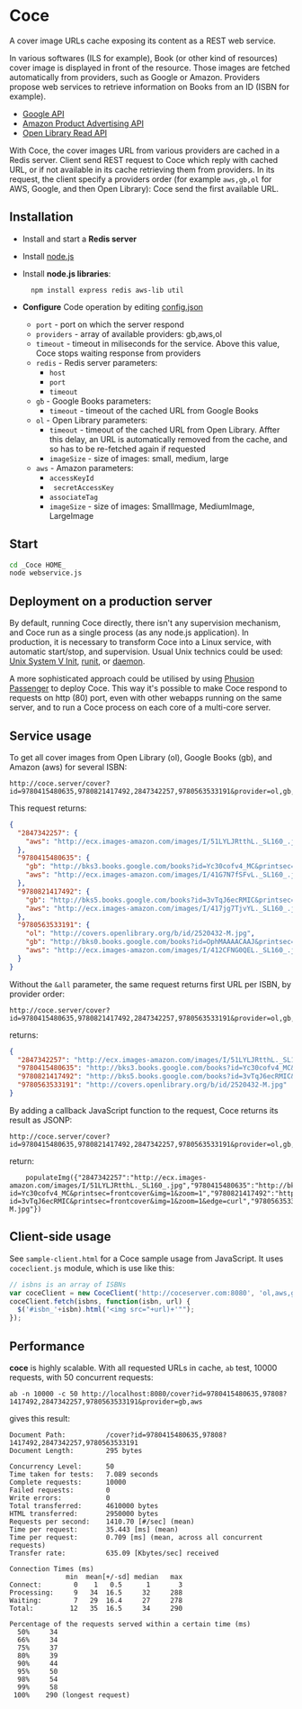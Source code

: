 # Coce

A cover image URLs cache exposing its content as a REST web service.

In various softwares (ILS for example), Book (or other kind of resources)
cover image is displayed in front of the resource. Those images are fetched
automatically from providers, such as Google or Amazon. Providers propose web
services to retrieve information on Books from an ID (ISBN for example).

* [Google API](https://developers.google.com/books/docs/dynamic-links)
* [Amazon Product Advertising
  API](https://affiliate-program.amazon.com/gp/advertising/api/detail/main.html)
* [Open Library Read API](http://openlibrary.org/dev/docs/api/read)

With Coce, the cover images URL from various providers are cached in a Redis
server. Client send REST request to Coce which reply with cached URL, or if not
available in its cache retrieving them from providers. In its request, the
client specify a providers order (for example `aws,gb,ol` for AWS, Google, and
then Open Library): Coce send the first available URL.


## Installation

* Install and start a __Redis server__

* Install [node.js](http://nodejs.org/)

* Install __node.js libraries__:
 
        npm install express redis aws-lib util

* __Configure__ Code operation by editing [config.json](https://github.com/fredericd/coce/blob/master/config.json.sample)
  * `port` - port on which the server respond
  * `providers` - array of available providers: gb,aws,ol
  * `timeout` - timeout in miliseconds for the service. Above this value, Coce stops waiting response from providers
  * `redis` - Redis server parameters:
     * `host`
     * `port`
     * `timeout`
  * `gb` - Google Books parameters:
     * `timeout` - timeout of the cached URL from Google Books
  * `ol` - Open Library parameters:
     * `timeout` - timeout of the cached URL from Open Library. Affter this delay, an URL is automatically removed from the cache, and so has to be re-fetched again if requested
     * `imageSize` - size of images: small, medium, large
  * `aws` - Amazon parameters:
     * `accessKeyId`
     * ` secretAccessKey`
     * `associateTag`
     * `imageSize` - size of images: SmallImage, MediumImage, LargeImage



## Start

```bash
cd _Coce HOME_
node webservice.js
```

## Deployment on a production server

By default, running Coce directly, there isn't any supervision mechanism, and
Coce run as a single process (as any node.js application). In production, it
is necessary to transform Coce into a Linux service, with automatic
start/stop, and supervision. Usual Unix technics could be used: [Unix System V
Init](http://en.wikipedia.org/wiki/Init), [runit](http://smarden.org/runit/),
or [daemon](http://man7.org/linux/man-pages/man3/daemon.3.html).

A more sophisticated approach could be utilised by using [Phusion
Passenger](https://www.phusionpassenger.com/) to deploy Coce. This way it's
possible to make Coce respond to requests on http (80) port, even with other
webapps running on the same server, and to run a Coce process on each core of a
multi-core server.

## Service usage

To get all cover images from Open Library (ol), Google Books (gb), and Amazon
(aws) for several ISBN:

    http://coce.server/cover?id=9780415480635,9780821417492,2847342257,9780563533191&provider=ol,gb,aws&all

This request returns:

```json
{
  "2847342257": {
    "aws": "http://ecx.images-amazon.com/images/I/51LYLJRtthL._SL160_.jpg"
  },
  "9780415480635": {
    "gb": "http://bks3.books.google.com/books?id=Yc30cofv4_MC&printsec=frontcover&img=1&zoom=1",
    "aws": "http://ecx.images-amazon.com/images/I/41G7N7fSFvL._SL160_.jpg"
  },
  "9780821417492": {
    "gb": "http://bks5.books.google.com/books?id=3vTqJ6ecRMIC&printsec=frontcover&img=1&zoom=1&edge=curl",
    "aws": "http://ecx.images-amazon.com/images/I/417jg7TjvYL._SL160_.jpg"
  },
  "9780563533191": {
    "ol": "http://covers.openlibrary.org/b/id/2520432-M.jpg",
    "gb": "http://bks0.books.google.com/books?id=OphMAAAACAAJ&printsec=frontcover&img=1&zoom=1",
    "aws": "http://ecx.images-amazon.com/images/I/412CFNG0QEL._SL160_.jpg"
  }
}
```

Without the `&all` parameter, the same request returns first URL per ISBN, by
provider order:

    http://coce.server/cover?id=9780415480635,9780821417492,2847342257,9780563533191&provider=ol,gb,aws

returns:

```json
{
  "2847342257": "http://ecx.images-amazon.com/images/I/51LYLJRtthL._SL160_.jpg",
  "9780415480635": "http://bks3.books.google.com/books?id=Yc30cofv4_MC&printsec=frontcover&img=1&zoom=1",
  "9780821417492": "http://bks5.books.google.com/books?id=3vTqJ6ecRMIC&printsec=frontcover&img=1&zoom=1&edge=curl",
  "9780563533191": "http://covers.openlibrary.org/b/id/2520432-M.jpg"
}

```

By adding a callback JavaScript function to the request, Coce returns its result as JSONP:

    http://coce.server/cover?id=9780415480635,9780821417492,2847342257,9780563533191&provider=ol,gb,aws&callback=populateImg

return:

```jsonp
    populateImg({"2847342257":"http://ecx.images-amazon.com/images/I/51LYLJRtthL._SL160_.jpg","9780415480635":"http://bks3.books.google.com/books?id=Yc30cofv4_MC&printsec=frontcover&img=1&zoom=1","9780821417492":"http://bks5.books.google.com/books?id=3vTqJ6ecRMIC&printsec=frontcover&img=1&zoom=1&edge=curl","9780563533191":"http://covers.openlibrary.org/b/id/2520432-M.jpg"})
```

## Client-side usage

See `sample-client.html` for a Coce sample usage from JavaScript. It uses `coceclient.js` module, which is use like this:

```javascript
// isbns is an array of ISBNs
var coceClient = new CoceClient('http://coceserver.com:8080', 'ol,aws,gb');
coceClient.fetch(isbns, function(isbn, url) {
  $('#isbn_'+isbn).html('<img src="+url)+'"");
});
```

## Performance

__coce__ is highly scalable. With all requested URLs in cache, ``ab`` test, 10000 requests, with 50 concurrent requests:

    ab -n 10000 -c 50 http://localhost:8080/cover?id=9780415480635,97808?1417492,2847342257,9780563533191&provider=gb,aws

gives this result:

```
Document Path:          /cover?id=9780415480635,97808?1417492,2847342257,9780563533191
Document Length:        295 bytes

Concurrency Level:      50
Time taken for tests:   7.089 seconds
Complete requests:      10000
Failed requests:        0
Write errors:           0
Total transferred:      4610000 bytes
HTML transferred:       2950000 bytes
Requests per second:    1410.70 [#/sec] (mean)
Time per request:       35.443 [ms] (mean)
Time per request:       0.709 [ms] (mean, across all concurrent requests)
Transfer rate:          635.09 [Kbytes/sec] received

Connection Times (ms)
              min  mean[+/-sd] median   max
Connect:        0    1   0.5      1       3
Processing:     9   34  16.5     32     288
Waiting:        7   29  16.4     27     278
Total:         12   35  16.5     34     290

Percentage of the requests served within a certain time (ms)
  50%     34
  66%     34
  75%     37
  80%     39
  90%     44
  95%     50
  98%     54
  99%     58
 100%    290 (longest request)
```
